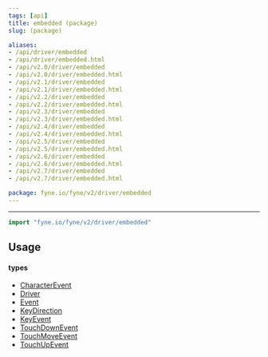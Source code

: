 ```yaml
---
tags: [api]
title: embedded (package)
slug: (package)

aliases:
- /api/driver/embedded
- /api/driver/embedded.html
- /api/v2.0/driver/embedded
- /api/v2.0/driver/embedded.html
- /api/v2.1/driver/embedded
- /api/v2.1/driver/embedded.html
- /api/v2.2/driver/embedded
- /api/v2.2/driver/embedded.html
- /api/v2.3/driver/embedded
- /api/v2.3/driver/embedded.html
- /api/v2.4/driver/embedded
- /api/v2.4/driver/embedded.html
- /api/v2.5/driver/embedded
- /api/v2.5/driver/embedded.html
- /api/v2.6/driver/embedded
- /api/v2.6/driver/embedded.html
- /api/v2.7/driver/embedded
- /api/v2.7/driver/embedded.html

package: fyne.io/fyne/v2/driver/embedded
---
```



---
```go
import "fyne.io/fyne/v2/driver/embedded"
```


## Usage

#### types

 * [CharacterEvent](characterevent.html)
 * [Driver](driver.html)
 * [Event](event.html)
 * [KeyDirection](keydirection.html)
 * [KeyEvent](keyevent.html)
 * [TouchDownEvent](touchdownevent.html)
 * [TouchMoveEvent](touchmoveevent.html)
 * [TouchUpEvent](touchupevent.html)
